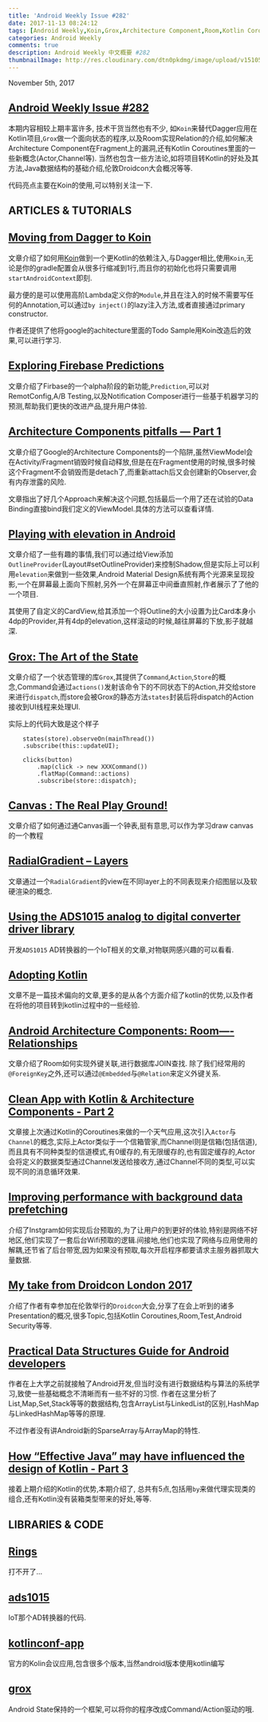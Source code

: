 ```yaml
---
title: 'Android Weekly Issue #282'
date: 2017-11-13 08:24:12
tags: [Android Weekly,Koin,Grox,Architecture Component,Room,Kotlin Coroutines,Android Prefetching]
categories: Android Weekly
comments: true
description: Android Weekly 中文概要 #282
thumbnailImage: http://res.cloudinary.com/dtn0pkdmg/image/upload/v1510532777/282_rtsvp0.jpg
---
```


November 5th, 2017

## [Android Weekly Issue #282](http://androidweekly.net/issues/issue-282)

本期内容相较上期丰富许多, 技术干货当然也有不少, 如`Koin`来替代Dagger应用在Kotlin项目,`Grox`做一个面向状态的程序,以及Room实现Relation的介绍,如何解决Architecture Component在Fragment上的漏洞,还有Kotlin Coroutines里面的一些新概念(Actor,Channel等).
当然也包含一些方法论,如将项目转Kotlin的好处及其方法,Java数据结构的基础介绍,伦敦Droidcon大会概况等等.

代码亮点主要在Koin的使用,可以特别关注一下.

<!--more-->

## ARTICLES & TUTORIALS

## [Moving from Dagger to Koin](https://medium.com/@giuliani.arnaud/moving-from-dagger-to-koin-simplify-your-android-development-e8c61d80cddb)

文章介绍了如何用[Koin](https://github.com/Ekito/koin)做到一个更Kotlin的依赖注入,与Dagger相比,使用`Koin`,无论是你的gradle配置会从很多行缩减到1行,而且你的初始化也将只需要调用`startAndroidContext`即刻.

最方便的是可以使用高阶Lambda定义你的`Module`,并且在注入的时候不需要写任何的Annotation,可以通过`by inject()`的lazy注入方法,或者直接通过primary constructor.

作者还提供了他将google的achitecture里面的Todo Sample用Koin改造后的效果,可以进行学习.


## [Exploring Firebase Predictions ](https://medium.com/@hitherejoe/exploring-firebase-predictions-fa22d093f98d)

文章介绍了Firbase的一个alpha阶段的新功能,`Prediction`,可以对RemotConfig,A/B Testing,以及Notification Composer进行一些基于机器学习的预测,帮助我们更快的改进产品,提升用户体验.


## [Architecture Components pitfalls — Part 1 ](https://medium.com/@BladeCoder/architecture-components-pitfalls-part-1-9300dd969808)

文章介绍了Google的Architecture Components的一个陷阱,虽然ViewModel会在Activity/Fragment销毁时候自动释放,但是在在Fragment使用的时候,很多时候这个Fragment不会销毁而是detach了,而重新attach后又会创建新的Observer,会有内存泄露的风险.

文章指出了好几个Approach来解决这个问题,包括最后一个用了还在试验的Data Binding直接bind我们定义的ViewModel.具体的方法可以查看详情.

## [Playing with elevation in Android ](https://blog.usejournal.com/playing-with-elevation-in-android-91af4f3be596)

文章介绍了一些有趣的事情,我们可以通过给View添加`OutlineProvider`(Layout#setOutlineProvider)来控制Shadow,但是实际上可以利用`elevation`来做到一些效果,Android Material Design系统有两个光源来呈现投影,一个在屏幕最上面向下照射,另外一个在屏幕正中间垂直照射,作者展示了了他的一个项目.

其使用了自定义的CardView,给其添加一个将Outline的大小设置为比Card本身小4dp的Provider,并有4dp的elevation,这样滚动的时候,越往屏幕的下放,影子就越深.

## [Grox: The Art of the State ](https://medium.com/groupon-eng/grox-the-art-of-the-state-b5223f48d696)

文章介绍了一个状态管理的库`Grox`,其提供了`Command`,`Action`,`Store`的概念,Command会通过`actions()`发射该命令下的不同状态下的Action,并交给store来进行`dispatch`,而store会被Grox的静态方法`states`封装后将dispatch的Action接收到UI线程来处理UI.

实际上的代码大致是这个样子

```
    states(store).observeOn(mainThread())
    .subscribe(this::updateUI);

    clicks(button)
        .map(click -> new XXXCommand())
        .flatMap(Command::actions)
        .subscribe(store::dispatch);
```


## [Canvas : The Real Play Ground! ](https://medium.com/@saurabhpant/canvas-the-real-play-ground-android-c0faa4b79943)

文章介绍了如何通过通Canvas画一个钟表,挺有意思,可以作为学习draw canvas的一个教程


## [RadialGradient – Layers ](https://blog.stylingandroid.com/radialgradient-layers/)

文章通过一个`RadialGradient`的view在不同layer上的不同表现来介绍图层以及软硬渲染的概念.

## [Using the ADS1015 analog to digital converter driver library ](http://blog.blundellapps.co.uk/tut-android-things-using-the-ads1015-analog-to-digital-converter-driver-library/)

开发`ADS1015` AD转换器的一个IoT相关的文章,对物联网感兴趣的可以看看.


## [Adopting Kotlin ](https://engineering.udacity.com/adopting-kotlin-c12f10fd85d1)

文章不是一篇技术偏向的文章,更多的是从各个方面介绍了kotlin的优势,以及作者在将他的项目转到kotlin过程中的一些经验.


## [Android Architecture Components: Room—-Relationships ](https://android.jlelse.eu/android-architecture-components-room-relationships-bf473510c14a)

文章介绍了Room如何实现外键关联,进行数据库JOIN查找. 除了我们经常用的`@ForeignKey`之外,还可以通过`@Embedded`与`@Relation`来定义外键关系.


## [Clean App with Kotlin & Architecture Components - Part 2 ](https://blog.elpassion.com/create-a-clean-code-app-with-kotlin-coroutines-and-android-architecture-components-part-2-4f585050d7d7)

文章接上次通过Kotlin的Coroutines来做的一个天气应用,这次引入`Actor`与`Channel`的概念,实际上Actor类似于一个信箱管家,而Channel则是信箱(包括信道),而且具有不同种类型的信道模式,有0缓存的,有无限缓存的,也有固定缓存的,Actor会将定义的数据类型通过Channel发送给接收方,通过Channel不同的类型,可以实现不同的消息循环效果.


## [Improving performance with background data prefetching ](https://engineering.instagram.com/improving-performance-with-background-data-prefetching-b191acb39898)

介绍了Instgram如何实现后台预取的,为了让用户的到更好的体验,特别是网络不好地区,他们实现了一套后台Wifi预取的逻辑.间接地,他们也实现了网络与应用使用的解耦,还节省了后台带宽,因为如果没有预取,每次开启程序都要请求主服务器抓取大量数据.


## [My take from Droidcon London 2017 ](https://medium.com/@michele.marchetti/my-take-from-droidcon-london-2017-d870c82e41c1)

介绍了作者有幸参加在伦敦举行的`Droidcon`大会,分享了在会上听到的诸多Presentation的概况,很多Topic,包括Kotlin Coroutines,Room,Test,Android Security等等.


## [Practical Data Structures Guide for Android developers ](https://blog.mindorks.com/practical-data-structures-guide-for-android-developers-73fdec190802)

作者在上大学之前就接触了Android开发,但当时没有进行数据结构与算法的系统学习,致使一些基础概念不清晰而有一些不好的习惯.
作者在这里分析了List,Map,Set,Stack等等的数据结构,包含ArrayList与LinkedList的区别,HashMap与LinkedHashMap等等的原理.

不过作者没有讲Android新的SparseArray与ArrayMap的特性.

## [How “Effective Java” may have influenced the design of Kotlin -  Part 3 ](http://www.lukle.at/blog/2017/08/how-effective-java-may-have-influenced-the-design-of-kotlin%E2%80%8A-%E2%80%8Apart-3/)

接着上期介绍的Kotlin的优势,本期介绍了, 总共有5点,包括用`by`来做代理实现类的组合,还有Kotlin没有装箱类型带来的好处,等等.


## LIBRARIES & CODE


## [Rings ](https://github.com/lalongooo/rings)

打不开了...

## [ads1015 ](https://github.com/blundell/ads1015)

IoT那个AD转换器的代码.

## [kotlinconf-app ](https://github.com/JetBrains/kotlinconf-app)

官方的Kolin会议应用,包含很多个版本,当然android版本使用kotlin编写

## [grox ](https://github.com/groupon/grox)

Android State保持的一个框架,可以将你的程序改成Command/Action驱动的哦.